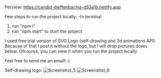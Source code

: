 Perview:
https://candid-dieffenbachia-d53a1b.netlify.app

Few steps to run the project locally:
 -In terminal
1. run "npm i"
2. run "npm start" to start the project

I used free trial version of SVG Logo (self-drawing and 3d animations API).
Because of that I post it without the logo, but I will drop pictures down below.
Ofcourse, you can view it when you run the project locally.

Feel free to send me an email! :)

Self-drawing logo:
![Screenshot_5](https://github.com/SoulSnatcher187/My-portfolio/assets/116718287/f7e47557-e062-430f-ac11-0fc209cf4f10)
![Screenshot_6](https://github.com/SoulSnatcher187/My-portfolio/assets/116718287/921a7994-8b0b-4e2f-876b-7524d812bb74)
